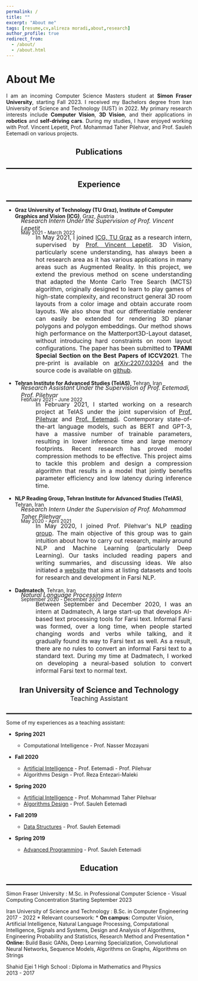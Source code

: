 ```yaml
---
permalink: /
title: ""
excerpt: "About me"
tags: [resume,cv,alireza moradi,about,research]
author_profile: true
redirect_from: 
  - /about/
  - /about.html
---
```

# About Me
<p style="text-align: justify;">
I am an incoming Computer Science Masters student at <b>Simon Fraser University</b>, starting Fall 2023. I received my Bachelors degree from Iran University of Science and Technology (IUST) in 2022. My primary research interests include <b>Computer Vision</b>, <b>3D Vision</b>, and their applications in <b>robotics</b> and <b>self-driving cars</b>. During my studies, I have enjoyed working with Prof. Vincent Lepetit, Prof. Mohammad Taher Pilehvar, and Prof. Sauleh Eetemadi on various projects.
</p>

<header>
    <h2 style="margin-bottom: -25px">Publications</h2>
</header>
<hr style="border:0.5px solid"/>
<script src="//ajax.googleapis.com/ajax/libs/jquery/1.11.0/jquery.min.js"></script>
<script src="https://alireza1044.github.io/BibTex.js"></script>
<script src="https://alireza1044.github.io/custom_BibTex.js"></script>
<div class="publications"><div id="list_of_publications_here"></div></div>
<script> bibtex2html_bibfile("https://alireza1044.github.io/list_of_publications.bib", "list_of_publications_here") </script>

<header>
    <h2 style="margin-bottom: -25px">Experience</h2>
</header>
<hr style="border:0.5px solid"/>
<!-- ---------- -->

* **Graz University of Technology (TU Graz), Institute of Computer Graphics and Vision (ICG)**, Graz, Austria  
<p style="margin-left:40px;font-size: 16px;margin-top: -20px;"><i>Research Intern Under the Supervision of Prof. Vincent Lepetit</i></p>
<p style="margin-left:40px;font-size: 13px;margin-top: -22px;">May 2021 - March 2022</p>

<p style="margin-left: 80px; text-align: justify; font-size: 16px;margin-top: -18px;">
In May 2021, I joined <a href="https://www.tugraz.at/institute/icg/home/">ICG, TU Graz</a> as a research intern, supervised by <a href="https://vincentlepetit.github.io">Prof. Vincent Lepetit</a>. 3D Vision, particularly scene understanding, has always been a hot research area as it has various applications in many areas such as Augmented Reality. In this project, we extend the previous method on scene understanding that adapted the Monte Carlo Tree Search (MCTS) algorithm, originally designed to learn to play games of high-state complexity, and reconstruct general 3D room layouts from a color image and obtain accurate room layouts. We also show that our differentiable renderer can easily be extended for rendering 3D planar polygons and polygon embeddings. Our method shows high performance on the Matterport3D-Layout dataset, without introducing hard constraints on room layout configurations. The paper has been submitted to <b>TPAMI Special Section on the Best Papers of ICCV2021</b>. The pre-print is available on <a href="https://arxiv.org/abs/2207.03204">arXiv:2207.03204</a> and the source code is available on <a href="https://github.com/vevenom/MonteScene">github</a>.
</p>


* **Tehran Institute for Advanced Studies (TeIAS)**, Tehran, Iran  
<p style="margin-left:40px;font-size: 16px;margin-top: -20px;"><i>Research Assistant Under the Supervision of Prof. Eetemadi, Prof. Pilehvar</i></p>
<p style="margin-left:40px;font-size: 13px;margin-top: -22px;">February 2021 - June 2022</p>

<p style="margin-left: 80px; text-align: justify; font-size: 16px;margin-top: -18px;">
In February 2021, I started working on a research project at TeIAS under the joint supervision of <a href="https://pilehvar.github.io">Prof. Pilehvar</a> and <a href="http://www.sauleh.ir">Prof. Eetemadi</a>. Contemporary state-of-the-art language models, such as BERT and GPT-3, have a massive number of trainable parameters, resulting in lower inference time and large memory footprints. Recent research has proved model compression methods to be effective. This project aims to tackle this problem and design a compression algorithm that results in a model that jointly benefits parameter efficiency and low latency during inference time.
</p>

* **NLP Reading Group, Tehran Institute for Advanced Studies (TeIAS)**, Tehran, Iran  
<p style="margin-left:40px;font-size: 16px;margin-top: -20px;"><i>Research Intern Under the Supervision of Prof. Mohammad Taher Pilehvar</i></p>
<p style="margin-left:40px;font-size: 13px;margin-top: -22px;">May 2020 - April 2021</p>

<p style="margin-left: 80px; text-align: justify; font-size: 16px;margin-top: -18px;">
In May 2020, I joined Prof. Pilehvar's NLP <a href="https://teias.institute/natural-language-processing-nlp-reading-group">reading group</a>. The main objective of this group was to gain intuition about how to carry out research, mainly around NLP and Machine Learning (particularly Deep Learning). Our tasks included reading papers and writing summaries, and discussing ideas. We also initiated a <a href="https://nlpdataset.ir">website</a> that aims at listing datasets and tools for research and development in Farsi NLP.
</p>

* **Dadmatech**, Tehran, Iran  
<p style="margin-left:40px;font-size: 16px;margin-top: -20px;"><i>Natural Language Processing Intern</i></p>
<p style="margin-left:40px;font-size: 13px;margin-top: -22px;">September 2020 - December 2020</p>

<p style="margin-left: 80px; text-align: justify; font-size: 16px;margin-top: -18px;">
Between September and December 2020, I was an intern at Dadmatech, A large start-up that develops AI-based text processing tools for Farsi text. Informal Farsi was formed, over a long time, when people started changing words and verbs while talking, and it gradually found its way to Farsi text as well. As a result, there are no rules to convert an informal Farsi text to a standard text. During my time at Dadmatech, I worked on developing a neural-based solution to convert informal Farsi text to normal text.
</p>

<!-- ### Iran University of Science and Technology -->
<!-- **<span style="font-size:larger;margin-bottom: -25px;">Iran University of Science and Technology</span>**
:	Teaching Assistant
<hr style="border:0.5px solid;margin-top: -15px;"/> -->

<header>
    <h2>Iran University of Science and Technology<br><sup style="font-weight: normal;">Teaching Assistant</sup></h2>
</header>
<hr style="border:0.5px solid; margin-top: -27px"/>

Some of my experiences as a teaching assistant:  

* **Spring 2021**
	* Computational Intelligence - Prof. Nasser Mozayani

* **Fall 2020**
	* [Artificial Intelligence](http://www.sauleh.ir/ai99/) - Prof. Eetemadi - Prof. Pilehvar
	* Algorithms Design - Prof. Reza Entezari-Maleki

* **Spring 2020**
	* [Artificial Intelligence](https://iust-courses.github.io/ai982/) - Prof. Mohammad Taher Pilehvar
	* [Algorithms Design](http://sauleh.github.io/ad98/) - Prof. Sauleh Eetemadi

* **Fall 2019**
	* [Data Structures](http://www.sauleh.ir/ds98/) - Prof. Sauleh Eetemadi

* **Spring 2019**
	* [Advanced Programming](http://www.sauleh.ir/ap97/) - Prof. Sauleh Eetemadi

<header>
    <h2 style="margin-bottom: -25px">Education</h2>
</header>
<hr style="border:0.1px solid"/>
Simon Fraser University
:	M.Sc. in Professional Computer Science - Visual Computing Concentration  
Starting September 2023

Iran University of Science and Technology
:	B.Sc. in Computer Engineering  
2017 - 2022
	* Relevant coursework:
		* **On campus:** Computer Vision, Artificial Intelligence, Natural Language Processing, Computational Intelligence, Signals and Systems, Design and Analysis of Algorithms, Engineering Probability and Statistics, Research Method and Presentation
		* **Online:** Build Basic GANs, Deep Learning Specialization, Convolutional Neural Networks, Sequence Models, Algorithms on Graphs, Algorithms on Strings

Shahid Ejei 1 High School
:	Diploma in Mathematics and Physics  
2013 - 2017

<!-- ------

News
======

<font size="3">
<ul>
	<li>
		<b>Apr 2021</b>: I joined ICG, TU Graz as a research intern. We will be working on a 3D Vision project.
	</li>
	<li>
		<b>Feb 2021</b>: I started working on an NLP research project at TeIAS. We will be working on compression methods for BERT-based language models.
	</li>
	<li>
		<b>Sep 2020</b>: I joined Dadmatech as an intern.
	</li>
	<li>
		<b>May 2020</b>: I joined Dr. Pilehvar's NLP reading group.
	</li>
</ul>
</font>
 -->
